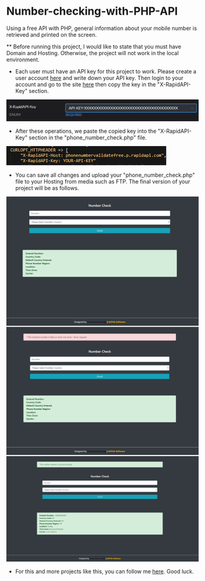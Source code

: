 # Number-checking-with-PHP-API
Using a free API with PHP, general information about your mobile number is retrieved and printed on the screen.

** Before running this project, I would like to state that you must have Domain and Hosting. Otherwise, the project will not work in the local environment.

- Each user must have an API key for this project to work. Please create a user account <a href="https://rapidapi.com/">here</a> and write down your API key.
Then login to your account and go to the site <a href="https://rapidapi.com/larroyouy70/api/phonenumbervalidatefree/">here</a> then copy the key in the "X-RapidAPI-Key" section.

<img src="api_key.png">


- After these operations, we paste the copied key into the "X-RapidAPI-Key" section in the "phone_number_check.php" file.


<img src="api_key_code.png">


- You can save all changes and upload your "phone_number_check.php" file to your Hosting from media such as FTP. The final version of your project will be as follows.


<img src="number_check_1.png">



<img src="number_check_2.png">



<img src="number_check_3.png">


- For this and more projects like this, you can follow me <a href="https://github.com/ycanga">here</a>. Good luck.
